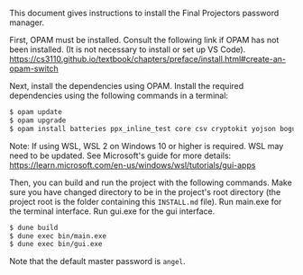 This document gives instructions to install the Final Projectors password manager.

First, OPAM must be installed.
Consult the following link if OPAM has not been installed. (It is not necessary to install or set up VS Code).
https://cs3110.github.io/textbook/chapters/preface/install.html#create-an-opam-switch

Next, install the dependencies using OPAM.
Install the required dependencies using the following commands in a terminal:
```sh
$ opam update
$ opam upgrade
$ opam install batteries ppx_inline_test core csv cryptokit yojson bogue safepass lwt ounit2 ounit-lwt qcheck
```

Note: If using WSL, WSL 2 on Windows 10 or higher is required. WSL may need to be updated. See Microsoft's guide for more details: https://learn.microsoft.com/en-us/windows/wsl/tutorials/gui-apps

Then, you can build and run the project with the following commands. Make sure you have changed directory to be in the project's root directory (the project root is the folder containing this `INSTALL.md` file). Run main.exe for the terminal interface. Run gui.exe for the gui interface.
```sh
$ dune build
$ dune exec bin/main.exe
$ dune exec bin/gui.exe
```

Note that the default master password is `angel`.